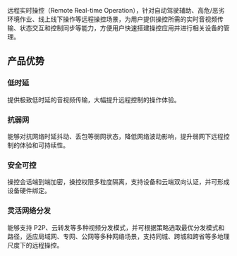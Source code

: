远程实时操控（Remote Real-time Operation），针对自动驾驶辅助、高危/恶劣环境作业、线上线下操作等远程操控场景，为用户提供操控所需的实时音视频传输、状态交互和控制同步等能力，方便用户快速搭建操控应用并进行相关设备的管理。
## 产品优势
### 低时延
提供极致低时延的音视频传输，大幅提升远程控制的操作体验。
### 抗弱网
能够对抗网络时延抖动、丢包等弱网状态，降低网络波动影响，提升弱网下远程控制的体验和可持续性。
### 安全可控
操控会话端到端加密，操控权限多粒度隔离，支持设备和云端双向认证，并可形成设备硬件绑定。
### 灵活网络分发
能够支持 P2P、云转发等多种视频分发模式，并可根据策略选取最优分发模式和路径，适应局域网、专网、公网等多种网络场景，支持同城、跨城和跨省等多地理尺度下的远程操控。
